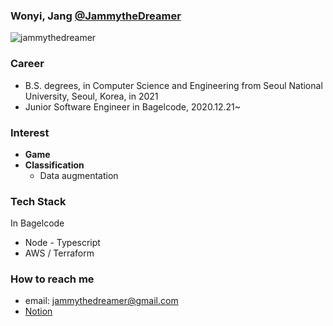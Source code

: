 ### Wonyi, Jang [@JammytheDreamer](https://jammythedreamer.github.io)

<p align="left"> <img src="https://komarev.com/ghpvc/?username=jammythedreamer" alt="jammythedreamer" /> </p>

### Career

- B.S. degrees, in Computer Science and Engineering from Seoul National University, Seoul, Korea, in 2021
- Junior Software Engineer in Bagelcode, 2020.12.21~

### Interest
- **Game**
- **Classification**
    - Data augmentation

### Tech Stack

In Bagelcode
- Node - Typescript
- AWS / Terraform


### How to reach me
- email: jammythedreamer@gmail.com
- [Notion](https://jammythedreamer.notion.site/Jammy-The-Dreamer-9374d3a634a647388695d60cd00c3ee1)

<!--
**jammythedreamer/jammythedreamer** is a ✨ _special_ ✨ repository because its `README.md` (this file) appears on your GitHub profile.

Here are some ideas to get you started:

- 🔭 I’m currently working on ...
- 🌱 I’m currently learning ...
- 👯 I’m looking to collaborate on ...
- 🤔 I’m looking for help with ...
- 💬 Ask me about ...
- 📫 How to reach me: ...
- 😄 Pronouns: ...
- ⚡ Fun fact: ...
-->
